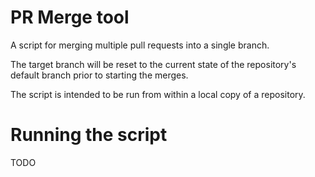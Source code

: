 # PR Merge tool

A script for merging multiple pull requests into a single branch.

The target branch will be reset to the current state of the repository's default branch prior to starting the merges.

The script is intended to be run from within a local copy of a repository.


# Running the script

TODO